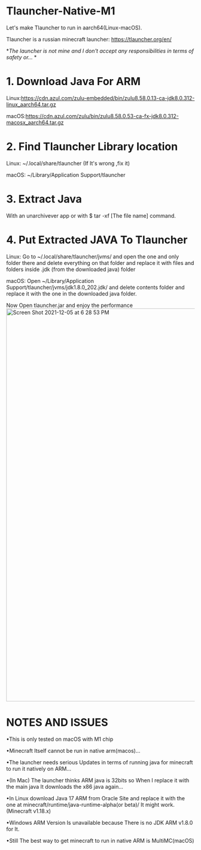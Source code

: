 
# Tlauncher-Native-M1
Let's make Tlauncher to run in aarch64(Linux-macOS).

Tlauncher is a russian minecraft launcher: https://tlauncher.org/en/

*_The launcher is not mine and I don't accept any responsibilities in terms of safety or..._ *

# 1. Download Java For ARM
Linux:https://cdn.azul.com/zulu-embedded/bin/zulu8.58.0.13-ca-jdk8.0.312-linux_aarch64.tar.gz

macOS:https://cdn.azul.com/zulu/bin/zulu8.58.0.53-ca-fx-jdk8.0.312-macosx_aarch64.tar.gz
# 2. Find Tlauncher Library location
Linux: ~/.local/share/tlauncher (If It's wrong ,fix it)

macOS: ~/Library/Application Support/tlauncher
# 3. Extract Java
With an unarchivever app or with $ tar -xf [The file name] command.
# 4. Put Extracted JAVA To Tlauncher
Linux: Go to ~/.local/share/tlauncher/jvms/ and open the one and only folder there and delete everything on that folder and replace it with files and folders inside .jdk (from the downloaded java) folder

macOS: Open ~/Library/Application Support/tlauncher/jvms/jdk1.8.0_202.jdk/ and delete contents folder and replace it with the one in the downloaded java folder.

Now Open tlauncher.jar and enjoy the performance
<img width="1049" alt="Screen Shot 2021-12-05 at 6 28 53 PM" src="https://user-images.githubusercontent.com/95017233/144751925-d17500f6-c999-457d-bbf8-94c1e0759798.png">

# NOTES AND ISSUES
•This is only tested on macOS with M1 chip

•Minecraft Itself cannot be run in native arm(macos)...

•The launcher needs serious Updates in terms of running java for minecraft to run it natively on ARM...

•(In Mac) The launcher thinks ARM java is 32bits so When I replace it with the main java It downloads the x86 java again...

•In Linux download Java 17 ARM from Oracle Site and replace it with the one at minecraft/runtime/java-runtime-alpha(or beta)/  It might work. (Minecraft v1.18.x)

•Windows ARM Version Is unavailable because There is no JDK ARM v1.8.0 for It.

•Still The best way to get minecraft to run in native ARM is MultiMC(macOS)

